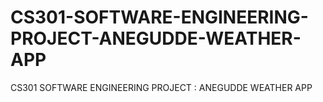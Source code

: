 # CS301-SOFTWARE-ENGINEERING-PROJECT-ANEGUDDE-WEATHER-APP
CS301 SOFTWARE ENGINEERING PROJECT : ANEGUDDE WEATHER APP
